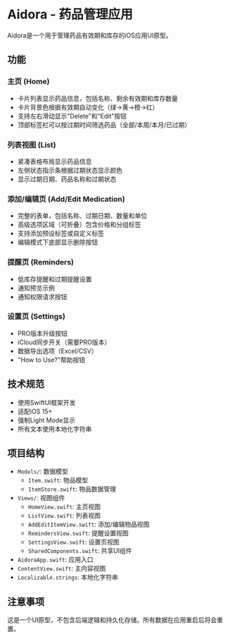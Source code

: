 # Aidora - 药品管理应用

Aidora是一个用于管理药品有效期和库存的iOS应用UI原型。

## 功能

### 主页 (Home)
- 卡片列表显示药品信息，包括名称、剩余有效期和库存数量
- 卡片背景色根据有效期自动变化（绿→黄→橙→红）
- 支持左右滑动显示"Delete"和"Edit"按钮
- 顶部标签栏可以按过期时间筛选药品（全部/本周/本月/已过期）

### 列表视图 (List)
- 紧凑表格布局显示药品信息
- 左侧状态指示条根据过期状态显示颜色
- 显示过期日期、药品名称和过期状态

### 添加/编辑页 (Add/Edit Medication)
- 完整的表单，包括名称、过期日期、数量和单位
- 高级选项区域（可折叠）包含价格和分组标签
- 支持添加预设标签或自定义标签
- 编辑模式下底部显示删除按钮

### 提醒页 (Reminders)
- 低库存提醒和过期提醒设置
- 通知预览示例
- 通知权限请求按钮

### 设置页 (Settings)
- PRO版本升级按钮
- iCloud同步开关（需要PRO版本）
- 数据导出选项（Excel/CSV）
- "How to Use?"帮助按钮

## 技术规范
- 使用SwiftUI框架开发
- 适配iOS 15+
- 强制Light Mode显示
- 所有文本使用本地化字符串

## 项目结构
- `Models/`: 数据模型
  - `Item.swift`: 物品模型
  - `ItemStore.swift`: 物品数据管理
- `Views/`: 视图组件
  - `HomeView.swift`: 主页视图
  - `ListView.swift`: 列表视图
  - `AddEditItemView.swift`: 添加/编辑物品视图
  - `RemindersView.swift`: 提醒设置视图
  - `SettingsView.swift`: 设置页视图
  - `SharedComponents.swift`: 共享UI组件
- `AidoraApp.swift`: 应用入口
- `ContentView.swift`: 主内容视图
- `Localizable.strings`: 本地化字符串

## 注意事项
这是一个UI原型，不包含后端逻辑和持久化存储。所有数据在应用重启后将会重置。 